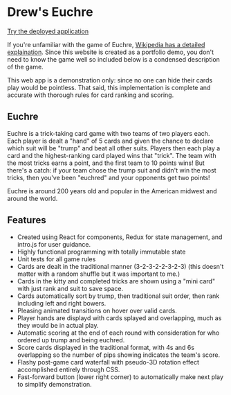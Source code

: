 
# Drew's Euchre

[Try the deployed application](http://adbenson.net/portfolio/euchre)

If you're unfamiliar with the game of Euchre, [Wikipedia has a detailed explaination](https://en.wikipedia.org/wiki/Euchre).
Since this website is created as a portfolio demo, you don't need to know the game well so included below is a condensed description of the game.

This web app is a demonstration only: since no one can hide their cards play would be pointless.
That said, this implementation is complete and accurate with thorough rules for card ranking and scoring.

## Euchre

Euchre is a trick-taking card game with two teams of two players each.
Each player is dealt a "hand" of 5 cards and given the chance to declare which suit will be "trump" and beat all other suits.
Players then each play a card and the highest-ranking card played wins that "trick".
The team with the most tricks earns a point, and the first team to 10 points wins!
But there's a catch: if your team chose the trump suit and didn't win the most tricks,
then you've been "euchred" and your opponents get two points!

Euchre is around 200 years old and popular in the American midwest and around the world.


## Features

- Created using React for components, Redux for state management, and intro.js for user guidance.
- Highly functional programming with totally immutable state
- Unit tests for all game rules
- Cards are dealt in the traditional manner (3-2-3-2-2-3-2-3) (this doesn't matter with a random shuffle but it was important to me.)
- Cards in the kitty and completed tricks are shown using a "mini card" with just rank and suit to save space.
- Cards automatically sort by trump, then traditional suit order, then rank including left and right bowers.
- Pleasing animated transitions on hover over valid cards.
- Player hands are displayd with cards splayed and overlapping, much as they would be in actual play.
- Automatic scoring at the end of each round with consideration for who ordered up trump and being euchred.
- Score cards displayed in the traditional format, with 4s and 6s overlapping so the number of pips showing indicates the team's score.
- Flashy post-game card waterfall with pseudo-3D rotation effect accomplished entirely through CSS.
- Fast-forward button (lower right corner) to automatically make next play to simplify demonstration.
